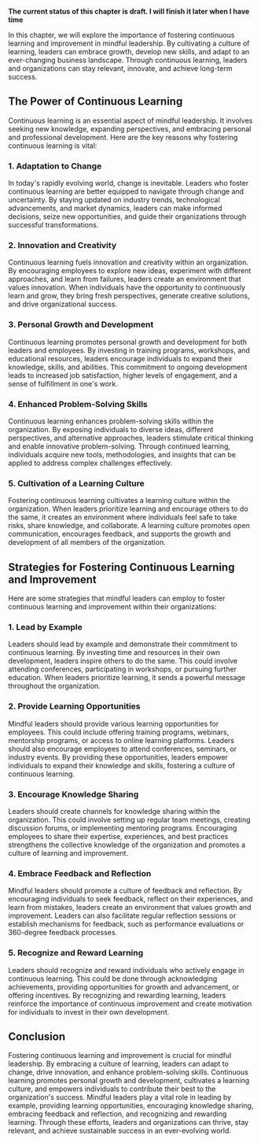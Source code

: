 **The current status of this chapter is draft. I will finish it later when I have time**

In this chapter, we will explore the importance of fostering continuous learning and improvement in mindful leadership. By cultivating a culture of learning, leaders can embrace growth, develop new skills, and adapt to an ever-changing business landscape. Through continuous learning, leaders and organizations can stay relevant, innovate, and achieve long-term success.

The Power of Continuous Learning
--------------------------------

Continuous learning is an essential aspect of mindful leadership. It involves seeking new knowledge, expanding perspectives, and embracing personal and professional development. Here are the key reasons why fostering continuous learning is vital:

### 1. Adaptation to Change

In today's rapidly evolving world, change is inevitable. Leaders who foster continuous learning are better equipped to navigate through change and uncertainty. By staying updated on industry trends, technological advancements, and market dynamics, leaders can make informed decisions, seize new opportunities, and guide their organizations through successful transformations.

### 2. Innovation and Creativity

Continuous learning fuels innovation and creativity within an organization. By encouraging employees to explore new ideas, experiment with different approaches, and learn from failures, leaders create an environment that values innovation. When individuals have the opportunity to continuously learn and grow, they bring fresh perspectives, generate creative solutions, and drive organizational success.

### 3. Personal Growth and Development

Continuous learning promotes personal growth and development for both leaders and employees. By investing in training programs, workshops, and educational resources, leaders encourage individuals to expand their knowledge, skills, and abilities. This commitment to ongoing development leads to increased job satisfaction, higher levels of engagement, and a sense of fulfillment in one's work.

### 4. Enhanced Problem-Solving Skills

Continuous learning enhances problem-solving skills within the organization. By exposing individuals to diverse ideas, different perspectives, and alternative approaches, leaders stimulate critical thinking and enable innovative problem-solving. Through continued learning, individuals acquire new tools, methodologies, and insights that can be applied to address complex challenges effectively.

### 5. Cultivation of a Learning Culture

Fostering continuous learning cultivates a learning culture within the organization. When leaders prioritize learning and encourage others to do the same, it creates an environment where individuals feel safe to take risks, share knowledge, and collaborate. A learning culture promotes open communication, encourages feedback, and supports the growth and development of all members of the organization.

Strategies for Fostering Continuous Learning and Improvement
------------------------------------------------------------

Here are some strategies that mindful leaders can employ to foster continuous learning and improvement within their organizations:

### 1. Lead by Example

Leaders should lead by example and demonstrate their commitment to continuous learning. By investing time and resources in their own development, leaders inspire others to do the same. This could involve attending conferences, participating in workshops, or pursuing further education. When leaders prioritize learning, it sends a powerful message throughout the organization.

### 2. Provide Learning Opportunities

Mindful leaders should provide various learning opportunities for employees. This could include offering training programs, webinars, mentorship programs, or access to online learning platforms. Leaders should also encourage employees to attend conferences, seminars, or industry events. By providing these opportunities, leaders empower individuals to expand their knowledge and skills, fostering a culture of continuous learning.

### 3. Encourage Knowledge Sharing

Leaders should create channels for knowledge sharing within the organization. This could involve setting up regular team meetings, creating discussion forums, or implementing mentoring programs. Encouraging employees to share their expertise, experiences, and best practices strengthens the collective knowledge of the organization and promotes a culture of learning and improvement.

### 4. Embrace Feedback and Reflection

Mindful leaders should promote a culture of feedback and reflection. By encouraging individuals to seek feedback, reflect on their experiences, and learn from mistakes, leaders create an environment that values growth and improvement. Leaders can also facilitate regular reflection sessions or establish mechanisms for feedback, such as performance evaluations or 360-degree feedback processes.

### 5. Recognize and Reward Learning

Leaders should recognize and reward individuals who actively engage in continuous learning. This could be done through acknowledging achievements, providing opportunities for growth and advancement, or offering incentives. By recognizing and rewarding learning, leaders reinforce the importance of continuous improvement and create motivation for individuals to invest in their own development.

Conclusion
----------

Fostering continuous learning and improvement is crucial for mindful leadership. By embracing a culture of learning, leaders can adapt to change, drive innovation, and enhance problem-solving skills. Continuous learning promotes personal growth and development, cultivates a learning culture, and empowers individuals to contribute their best to the organization's success. Mindful leaders play a vital role in leading by example, providing learning opportunities, encouraging knowledge sharing, embracing feedback and reflection, and recognizing and rewarding learning. Through these efforts, leaders and organizations can thrive, stay relevant, and achieve sustainable success in an ever-evolving world.
